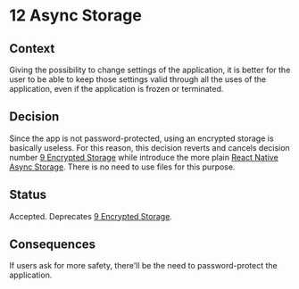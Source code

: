 <!--
© 2022-2023 Marco Bresciani

Copying and distribution of this file, with or without modification, are
permitted in any medium without royalty provided the copyright notice
and this notice are preserved.
This file is offered as-is, without any warranty.

SPDX-FileCopyrightText: 2022-2023 Marco Bresciani

SPDX-License-Identifier: FSFAP
-->
# 12 Async Storage

## Context

Giving the possibility to change settings of the application, it is
better for the user to be able to keep those settings valid through all
the uses of the application, even if the application is frozen or
terminated.

## Decision

Since the app is not password-protected, using an encrypted storage is
basically useless.
For this reason, this decision reverts and cancels decision number
[9 Encrypted Storage](009-encrypted-storage.md) while introduce the more
plain [React Native Async Storage](https://reactnative.dev/docs/asyncstorage).
There is no need to use files for this purpose.

## Status

Accepted.
Deprecates [9 Encrypted Storage](009-encrypted-storage.md).

## Consequences

If users ask for more safety, there'll be the need to password-protect
the application.
